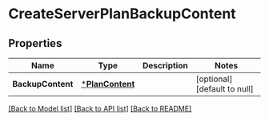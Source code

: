# CreateServerPlanBackupContent

## Properties
Name | Type | Description | Notes
------------ | ------------- | ------------- | -------------
**BackupContent** | [***PlanContent**](PlanContent.md) |  | [optional] [default to null]

[[Back to Model list]](../README.md#documentation-for-models) [[Back to API list]](../README.md#documentation-for-api-endpoints) [[Back to README]](../README.md)

